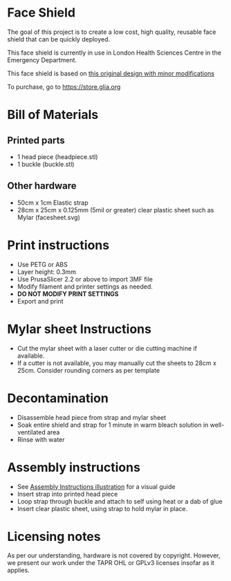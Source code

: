 # Face Shield
The goal of this project is to create a low cost, high quality, reusable face
shield that can be quickly deployed.

This face shield is currently in use in London Health Sciences Centre in the
Emergency Department.

This face shield is based on [this original design with minor modifications](https://www.thingiverse.com/thing:4222407)

To purchase, go to https://store.glia.org

# Bill of Materials
## Printed parts
* 1 head piece (headpiece.stl)
* 1 buckle (buckle.stl)

## Other hardware
* 50cm x 1cm Elastic strap
* 28cm x 25cm x 0.125mm (5mil or greater) clear plastic sheet such as Mylar (facesheet.svg)

# Print instructions
* Use PETG or ABS
* Layer height: 0.3mm
* Use PrusaSlicer 2.2 or above to import 3MF file
* Modify filament and printer settings as needed.
* **DO NOT MODIFY PRINT SETTINGS**
* Export and print

# Mylar sheet Instructions
* Cut the mylar sheet with a laser cutter or die cutting machine if available.
* If a cutter is not available, you may manually cut the sheets to
28cm x 25cm. Consider rounding corners as per template

# Decontamination
* Disassemble head piece from strap and mylar sheet
* Soak entire shield and strap for 1 minute in warm bleach solution in well-ventilated area
* Rinse with water

# Assembly instructions
* See [Assembly Instructions illustration](instructions.jpg) for a visual guide
* Insert strap into printed head piece
* Loop strap through buckle and attach to self using heat or a dab of glue
* Insert clear plastic sheet, using strap to hold mylar in place.

# Licensing notes
As per our understanding, hardware is not covered by copyright. However, we
present our work under the TAPR OHL or GPLv3 licenses insofar as it applies.
